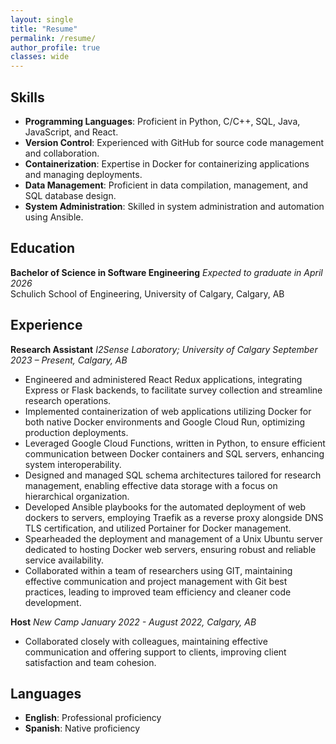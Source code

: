 ```yaml
---
layout: single
title: "Resume"
permalink: /resume/
author_profile: true
classes: wide
---
```


## Skills

- **Programming Languages**: Proficient in Python, C/C++, SQL, Java, JavaScript, and React.
- **Version Control**: Experienced with GitHub for source code management and collaboration.
- **Containerization**: Expertise in Docker for containerizing applications and managing deployments.
- **Data Management**: Proficient in data compilation, management, and SQL database design.
- **System Administration**: Skilled in system administration and automation using Ansible.

## Education

**Bachelor of Science in Software Engineering**     _Expected to graduate in April 2026_  
Schulich School of Engineering, University of Calgary, Calgary, AB

## Experience

**Research Assistant**
_I2Sense Laboratory; University of Calgary September 2023 – Present, Calgary, AB_

- Engineered and administered React Redux applications, integrating Express or Flask backends, to facilitate survey collection and streamline research operations.
- Implemented containerization of web applications utilizing Docker for both native Docker environments and Google Cloud Run, optimizing production deployments.
- Leveraged Google Cloud Functions, written in Python, to ensure efficient communication between Docker containers and SQL servers, enhancing system interoperability.
- Designed and managed SQL schema architectures tailored for research management, enabling effective data storage with a focus on hierarchical organization.
- Developed Ansible playbooks for the automated deployment of web dockers to servers, employing Traefik as a reverse proxy alongside DNS TLS certification, and utilized Portainer for Docker management.
- Spearheaded the deployment and management of a Unix Ubuntu server dedicated to hosting Docker web servers, ensuring robust and reliable service availability.
- Collaborated within a team of researchers using GIT, maintaining effective communication and project management with Git best practices, leading to improved team efficiency and cleaner code development.

**Host** _New Camp January 2022 - August 2022,  Calgary, AB_

- Collaborated closely with colleagues, maintaining effective communication and offering support to clients, improving client satisfaction and team cohesion.

## Languages

- **English**: Professional proficiency
- **Spanish**: Native proficiency
